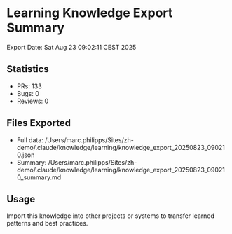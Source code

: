 # Learning Knowledge Export Summary

Export Date: Sat Aug 23 09:02:11 CEST 2025

## Statistics
- PRs:      133
- Bugs:        0  
- Reviews:        0

## Files Exported
- Full data: /Users/marc.philipps/Sites/zh-demo/.claude/knowledge/learning/knowledge_export_20250823_090210.json
- Summary: /Users/marc.philipps/Sites/zh-demo/.claude/knowledge/learning/knowledge_export_20250823_090210_summary.md

## Usage
Import this knowledge into other projects or systems to transfer learned patterns and best practices.
